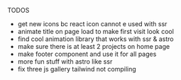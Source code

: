 TODOS

- get new icons bc react icon cannot e used with ssr
- animate title on page load to make first visit look cool
- find cool animation library that works with ssr & astro
- make sure there is at least 2 projects on home page
- make footer component and use it for all pages
- more fun stuff with astro like ssr
- fix three js gallery tailwind not compiling
